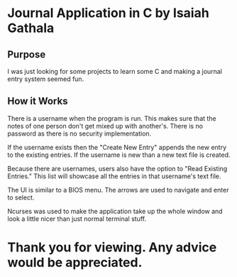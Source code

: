 # Journal Application in C by Isaiah Gathala
 
## Purpose
I was just looking for some projects to learn some C and making a journal entry system seemed fun.

## How it Works
There is a username when the program is run. This makes sure that the notes of one person don't get mixed up with another's. There is no password as there is no security implementation.

If the username exists then the "Create New Entry" appends the new entry to the existing entries. If the username is new than a new text file is created. 

Because there are usernames, users also have the option to "Read Existing Entries." This list will showcase all the entries in that username's text file. 

The UI is similar to a BIOS menu. The arrows are used to navigate and enter to select. 

Ncurses was used to make the application take up the whole window and look a little nicer than just normal terminal stuff.

# Thank you for viewing. Any advice would be appreciated.
